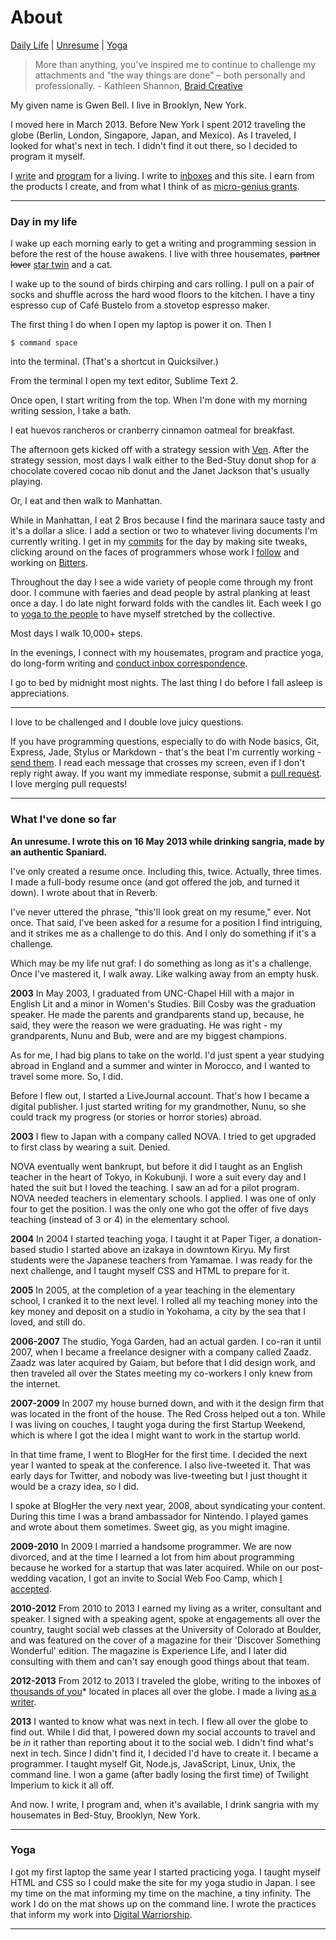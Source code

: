 About
=====

<a href="#dailylife">Daily Life</a> | <a href="#unresume">Unresume</a> | <a href="#yoga">Yoga</a>


<blockquote>
	More than anything, you've inspired me to continue to challenge my attachments and "the way things are done" – both personally and professionally. - Kathleen Shannon, <a href="http://braidcreative.com">Braid Creative</a>
	</blockquote>

My given name is Gwen Bell. I live in Brooklyn, New York.

I moved here in March 2013. Before New York I spent 2012 traveling the globe (Berlin, London, Singapore, Japan, and Mexico). As I traveled, I looked for what's next in tech. I didn't find it out there, so I decided to program it myself.

I [write](http://git.gwenbell.com) and [program](/git) for a living. I write to [inboxes](https://tinyletter.com/gwenbell) and this site. I earn from the products I create, and from what I think of as [micro-genius grants](http://gittip.com/gwenbell).

<a name="dailylife"></a>


<hr />


<h3>Day in my life</h3>

I wake up each morning early to get a writing and programming session in before the rest of the house awakens. I live with three housemates, <del>partner</del> <del>lover</del> <a href="http://evbogue.com">star twin</a> and a cat.

I wake up to the sound of birds chirping and cars rolling. I pull on a pair of socks and shuffle across the hard wood floors to the kitchen. I have a tiny espresso cup of Café Bustelo from a stovetop espresso maker.

The first thing I do when I open my laptop is power it on. Then I 

	$ command space 

into the terminal. (That's a shortcut in Quicksilver.)

From the terminal I open my text editor, Sublime Text 2. 

Once open, I start writing from the top. When I'm done with my morning writing session, I take a bath.

I eat huevos rancheros or cranberry cinnamon oatmeal for breakfast.

The afternoon gets kicked off with a strategy session with [Ven](http://twitter.com/venportman). After the strategy session, most days I walk either to the Bed-Stuy donut shop for a chocolate covered cocao nib donut and the Janet Jackson that's usually playing. 

Or, I eat and then walk to Manhattan. 

While in Manhattan, I eat 2 Bros because I find the marinara sauce tasty and it's a dollar a slice. I add a section or two to whatever living documents I'm currently writing. I get in my [commits](http://github.com/gwenbell) for the day by making site tweaks, clicking around on the faces of programmers whose work I [follow](http://twitter.com/gwenbell) and working on [Bitters](http://bitters.gwenbell.com).

Throughout the day I see a wide variety of people come through my front door. I commune with faeries and dead people by astral planking at least once a day. I do late night forward folds with the candles lit. Each week I go to [yoga to the people](http://yogatothepeople.com) to have myself stretched by the collective.

Most days I walk 10,000+ steps.

In the evenings, I connect with my housemates, program and practice yoga, do long-form writing and [conduct inbox correspondence](mailto:gwen@gwenbell.com). 

I go to bed by midnight most nights. The last thing I do before I fall asleep is appreciations.

<hr />

I love to be challenged and I double love juicy questions. 

If you have programming questions, especially to do with Node basics, Git, Express, Jade, Stylus or Markdown - that's the beat I'm currently working - [send them](mailto:gwen@gwenbell.com). I read each message that crosses my screen, even if I don't reply right away. If you want my immediate response, submit a [pull request](http://github.com/gwenbell). I love merging pull requests!

<a name="unresume"></a>

<hr />

<h3>What I've done so far</h3>

**An unresume. I wrote this on 16 May 2013 while drinking sangria, made by an authentic Spaniard.**

I've only created a resume once. Including this, twice. Actually, three times. I made a full-body resume once (and got offered the job, and turned it down). I wrote about that in Reverb. 

I've never uttered the phrase, "this'll look great on my resume," ever. Not once. That said, I've been asked for a resume for a position I find intriguing, and it strikes me as a challenge to do this. And I only do something if it's a challenge. 

Which may be my life nut graf: I do something as long as it's a challenge. Once I've mastered it, I walk away. Like walking away from an empty husk.

**2003** In May 2003, I graduated from UNC-Chapel Hill with a major in English Lit and a minor in Women's Studies. Bill Cosby was the graduation speaker. He made the parents and grandparents stand up, because, he said, they were the reason we were graduating. He was right - my grandparents, Nunu and Bub, were and are my biggest champions.

As for me, I had big plans to take on the world. I'd just spent a year studying abroad in England and a summer and winter in Morocco, and I wanted to travel some more. So, I did.

Before I flew out, I started a LiveJournal account. That's how I became a digital publisher. I just started writing for my grandmother, Nunu, so she could track my progress (or stories or horror stories) abroad.

**2003** I flew to Japan with a company called NOVA. I tried to get upgraded to first class by wearing a suit. Denied.

NOVA eventually went bankrupt, but before it did I taught as an English teacher in the heart of Tokyo, in Kokubunji. I wore a suit every day and I hated the suit but I loved the teaching. I saw an ad for a pilot program. NOVA needed teachers in elementary schools. I applied. I was one of only four to get the position. I was the only one who got the offer of five days teaching (instead of 3 or 4) in the elementary school.

**2004** In 2004 I started teaching yoga. I taught it at Paper Tiger, a donation-based studio I started above an izakaya in downtown Kiryu. My first students were the Japanese teachers from Yamamae. I was ready for the next challenge, and I taught myself CSS and HTML to prepare for it.

**2005** In 2005, at the completion of a year teaching in the elementary school, I cranked it to the next level. I rolled all my teaching money into the key money and deposit on a studio in Yokohama, a city by the sea that I loved, and still do. 

**2006-2007** The studio, Yoga Garden, had an actual garden. I co-ran it until 2007, when I became a freelance designer with a company called Zaadz. Zaadz was later acquired by Gaiam, but before that I did design work, and then traveled all over the States meeting my co-workers I only knew from the internet.

**2007-2009** In 2007 my house burned down, and with it the design firm that was located in the front of the house. The Red Cross helped out a ton. While I was living on couches, I taught yoga during the first Startup Weekend, which is where I got the idea I might want to work in the startup world.

In that time frame, I went to BlogHer for the first time. I decided the next year I wanted to speak at the conference. I also live-tweeted it. That was early days for Twitter, and nobody was live-tweeting but I just thought it would be a crazy idea, so I did.

I spoke at BlogHer the very next year, 2008, about syndicating your content. During this time I was a brand ambassador for Nintendo. I played games and wrote about them sometimes. Sweet gig, as you might imagine.

**2009-2010** In 2009 I married a handsome programmer. We are now divorced, and at the time I learned a lot from him about programming because he worked for a startup that was later acquired. While on our post-wedding vacation, I got an invite to Social Web Foo Camp, which [I accepted](/git).

**2010-2012** From 2010 to 2013 I earned my living as a writer, consultant and speaker. I signed with a speaking agent, spoke at engagements all over the country, taught social web classes at the University of Colorado at Boulder, and was featured on the cover of a magazine for their 'Discover Something Wonderful' edition. The magazine is Experience Life, and I later did consulting with them and can't say enough good things about that team.

**2012-2013** From 2012 to 2013 I traveled the globe, writing to the inboxes of [thousands of you](/responses)* located in places all over the globe. I made a living [as a writer](/thework). 

**2013** I wanted to know what was next in tech. I flew all over the globe to find out. While I did that, I powered down my social accounts to travel and be _in_ it rather than reporting about it to the social web. I didn't find what's next in tech. Since I didn't find it, I decided I'd have to create it. I became a programmer. I taught myself Git, Node.js, JavaScript, Linux, Unix, the command line. I won a game (after badly losing the first time) of Twilight Imperium to kick it all off. 

And now. I write, I program and, when it's available, I drink sangria with my housemates in Bed-Stuy, Brooklyn, New York. 

<hr />


<a name="yoga"></a>


<h3>Yoga </h3>

I got my first laptop the same year I started practicing yoga. I taught myself HTML and CSS so I could make the site for my yoga studio in Japan. I see my time on the mat informing my time on the machine, a tiny infinity. The work I do on the mat shows up on the command line. I wrote the practices that inform my work into [Digital Warriorship](/thework).

<hr />